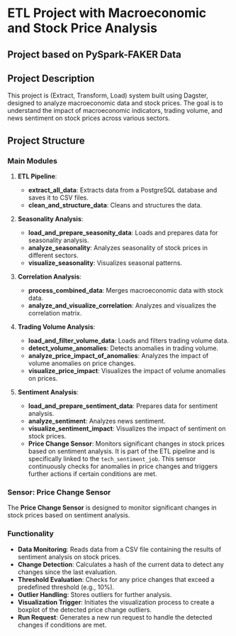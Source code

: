# ETL Project with Macroeconomic and Stock Price Analysis

## Project based on PySpark-FAKER Data

## Project Description

This project is (Extract, Transform, Load) system built using Dagster, designed to analyze macroeconomic data and stock prices. The goal is to understand the impact of macroeconomic indicators, trading volume, and news sentiment on stock prices across various sectors.

## Project Structure

### Main Modules

1. **ETL Pipeline**:
   - **extract_all_data**: Extracts data from a PostgreSQL database and saves it to CSV files.
   - **clean_and_structure_data**: Cleans and structures the data.

2. **Seasonality Analysis**:
   - **load_and_prepare_seasonity_data**: Loads and prepares data for seasonality analysis.
   - **analyze_seasonality**: Analyzes seasonality of stock prices in different sectors.
   - **visualize_seasonality**: Visualizes seasonal patterns.

3. **Correlation Analysis**:
   - **process_combined_data**: Merges macroeconomic data with stock data.
   - **analyze_and_visualize_correlation**: Analyzes and visualizes the correlation matrix.

4. **Trading Volume Analysis**:
   - **load_and_filter_volume_data**: Loads and filters trading volume data.
   - **detect_volume_anomalies**: Detects anomalies in trading volume.
   - **analyze_price_impact_of_anomalies**: Analyzes the impact of volume anomalies on price changes.
   - **visualize_price_impact**: Visualizes the impact of volume anomalies on prices.

5. **Sentiment Analysis**:
   - **load_and_prepare_sentiment_data**: Prepares data for sentiment analysis.
   - **analyze_sentiment**: Analyzes news sentiment.
   - **visualize_sentiment_impact**: Visualizes the impact of sentiment on stock prices.
   - **Price Change Sensor**: Monitors significant changes in stock prices based on sentiment analysis. It is part of the ETL pipeline and is specifically linked to the `tech_sentiment_job`. This sensor continuously checks for anomalies in price changes and triggers further actions if certain conditions are met.

### Sensor: Price Change Sensor

The **Price Change Sensor** is designed to monitor significant changes in stock prices based on sentiment analysis.

### Functionality

- **Data Monitoring**: Reads data from a CSV file containing the results of sentiment analysis on stock prices.
- **Change Detection**: Calculates a hash of the current data to detect any changes since the last evaluation.
- **Threshold Evaluation**: Checks for any price changes that exceed a predefined threshold (e.g., 10%).
- **Outlier Handling**: Stores outliers for further analysis.
- **Visualization Trigger**: Initiates the visualization process to create a boxplot of the detected price change outliers.
- **Run Request**: Generates a new run request to handle the detected changes if conditions are met.
